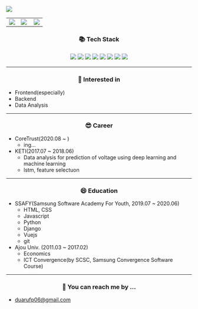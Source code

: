 <img src="https://capsule-render.vercel.app/api?type=wave&color=auto&height=300&width=100%&section=header&text=Kyeorae%20Yeom&fontSize=90" />
<table>
  <tr>
    <td><img src="https://github-readme-stats.vercel.app/api?username=yeomkyeorae&show_icons=true&theme=merko" /></td>
    <td><img src="https://github-readme-stats.vercel.app/api/top-langs/?username=yeomkyeorae&langs_count=10&layout=compact&hide=html,jupyter%20notebook&theme=merko" /></td>
    <td><img align='right' src="http://mazassumnida.wtf/api/v2/generate_badge?boj=griezmann07"></td>
  </tr>
</table>
<h3 align="center">📚 Tech Stack<h3>
<p align="center"/>
<img src="https://img.shields.io/badge/-Python-red">
<img src="https://img.shields.io/badge/-Javascript-yellowgreen">
<img src="https://img.shields.io/badge/-Git-brightgreen">
<img src="https://img.shields.io/badge/-React-9cf">
<img src="https://img.shields.io/badge/-Node-pink">
<img src="https://img.shields.io/badge/-Django-success">
<img src="https://img.shields.io/badge/-MySQL-important">
<img src="https://img.shields.io/badge/-Docker-blue">
</p>
<hr>
<h3 align="center">🧐 Interested in</h3>

- Frontend(especially)
- Backend
- Data Analysis
<hr>
<h3 align="center">😎 Career</h3>

- CoreTrust(2020.08 ~ )
  - ing...
- KETI(2017.07 ~ 2018.06)
  - Data analysis for prediction of voltage using deep learning and machine learning
  - lstm, feature selectuon
<hr>
<h3 align="center">😄 Education</h3>

- SSAFY(Samsung Software Academy For Youth, 2019.07 ~ 2020.06)
  - HTML, CSS
  - Javascript
  - Python
  - Django
  - Vuejs
  - git
- Ajou Univ. (2011.03 ~ 2017.02)
  - Economics
  - ICT Convergence(by SCSC, Samsung Convergence Software Course)
<hr>
<h3 align="center">💬 You can reach me by ...</h3>

- duarufp06@gmail.com


<!--
**yeomkyeorae/yeomkyeorae** is a ✨ _special_ ✨ repository because its `README.md` (this file) appears on your GitHub profile.

Here are some ideas to get you started:

- 🔭 I’m currently working on ...
- 🌱 I’m currently learning ...
- 👯 I’m looking to collaborate on ...
- 🤔 I’m looking for help with ...
- 💬 Ask me about ...
- 📫 How to reach me: ...
- 😄 Pronouns: ...
- ⚡ Fun fact: ...
-->
